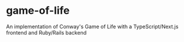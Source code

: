 # game-of-life
An implementation of Conway's Game of Life with a TypeScript/Next.js frontend and Ruby/Rails backend
